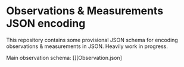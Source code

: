 # Observations & Measurements JSON encoding

This repository contains some provisional JSON schema for encoding observations & measurements in JSON. Heavily work in progress. 

Main observation schema: [][Observation.json]
